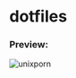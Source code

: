 # dotfiles
 
### Preview:

![unixporn](https://user-images.githubusercontent.com/68769374/218696674-627f5719-9553-4a97-9f05-d7b66d50835a.png)
